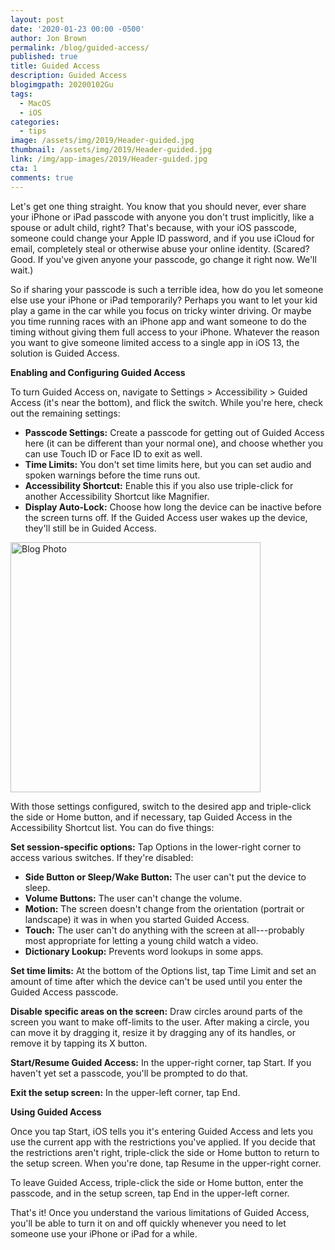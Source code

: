 ```yaml
---
layout: post
date: '2020-01-23 00:00 -0500'
author: Jon Brown
permalink: /blog/guided-access/
published: true
title: Guided Access
description: Guided Access
blogimgpath: 20200102Gu
tags:
  - MacOS
  - iOS
categories:
  - tips
image: /assets/img/2019/Header-guided.jpg
thumbnail: /assets/img/2019/Header-guided.jpg
link: /img/app-images/2019/Header-guided.jpg
cta: 1
comments: true
---
```

Let's get one thing straight. You know that you should never, ever share
your iPhone or iPad passcode with anyone you don't trust implicitly,
like a spouse or adult child, right? That's because, with your iOS
passcode, someone could change your Apple ID password, and if you use
iCloud for email, completely steal or otherwise abuse your online
identity. (Scared? Good. If you've given anyone your passcode, go change
it right now. We'll wait.)

So if sharing your passcode is such a terrible idea, how do you let
someone else use your iPhone or iPad temporarily? Perhaps you want to
let your kid play a game in the car while you focus on tricky winter
driving. Or maybe you time running races with an iPhone app and want
someone to do the timing without giving them full access to your iPhone.
Whatever the reason you want to give someone limited access to a single
app in iOS 13, the solution is Guided Access.​

**Enabling and Configuring Guided Access**

To turn Guided Access on, navigate to Settings \> Accessibility \>
Guided Access (it's near the bottom), and flick the switch. While you're
here, check out the remaining settings:

-   **Passcode Settings:** Create a passcode for
    getting out of Guided Access here (it can be different than your
    normal one), and choose whether you can use Touch ID or Face ID to
    exit as well.
-   **Time Limits:** You don't set time limits
    here, but you can set audio and spoken warnings before the time runs
    out.
-   **Accessibility Shortcut:** Enable this if you
    also use triple-click for another Accessibility Shortcut like
    Magnifier.
-   **Display Auto-Lock:** Choose how long the
    device can be inactive before the screen turns off. If the Guided
    Access user wakes up the device, they'll still be in Guided Access.

<img alt="Blog Photo" src="{{ site.site_cdn }}/assets/img/blog/2019/20200102Gu/Guided-Access-settings.jpg" class="img-fluid rounded m-2" width="400" />

With those settings configured, switch to the desired app and
triple-click the side or Home button, and if necessary, tap Guided
Access in the Accessibility Shortcut list. You can do five things:

**Set session-specific options:** Tap Options in
the lower-right corner to access various switches. If they're disabled:

-   **Side Button or Sleep/Wake Button:** The user
    can't put the device to sleep.
-   **Volume Buttons:** The user can't change the
    volume.
-   **Motion:** The screen doesn't change from the
    orientation (portrait or landscape) it was in when you started
    Guided Access.
-   **Touch:** The user can't do anything with the
    screen at all---probably most appropriate for letting a young child
    watch a video.
-   **Dictionary Lookup:** Prevents word lookups in
    some apps.

**Set time limits:** At the bottom of the Options
list, tap Time Limit and set an amount of time after which the device
can't be used until you enter the Guided Access passcode.

**Disable specific areas on the screen:** Draw
circles around parts of the screen you want to make off-limits to the
user. After making a circle, you can move it by dragging it, resize it
by dragging any of its handles, or remove it by tapping its X button.

**Start/Resume Guided Access:** In the upper-right
corner, tap Start. If you haven't yet set a passcode, you'll be prompted
to do that.

**Exit the setup screen:** In the upper-left
corner, tap End.​

**Using Guided Access**

Once you tap Start, iOS tells you it\'s entering Guided Access and lets
you use the current app with the restrictions you've applied. If you
decide that the restrictions aren't right, triple-click the side or Home
button to return to the setup screen. When you're done, tap Resume in
the upper-right corner.

To leave Guided Access, triple-click the side or Home button, enter the
passcode, and in the setup screen, tap End in the upper-left corner.

That's it! Once you understand the various limitations of Guided Access,
you'll be able to turn it on and off quickly whenever you need to let
someone use your iPhone or iPad for a while.
